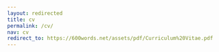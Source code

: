 ```yaml
---
layout: redirected
title: cv
permalink: /cv/
nav: cv
redirect_to: https://600words.net/assets/pdf/Curriculum%20Vitae.pdf
---
```

